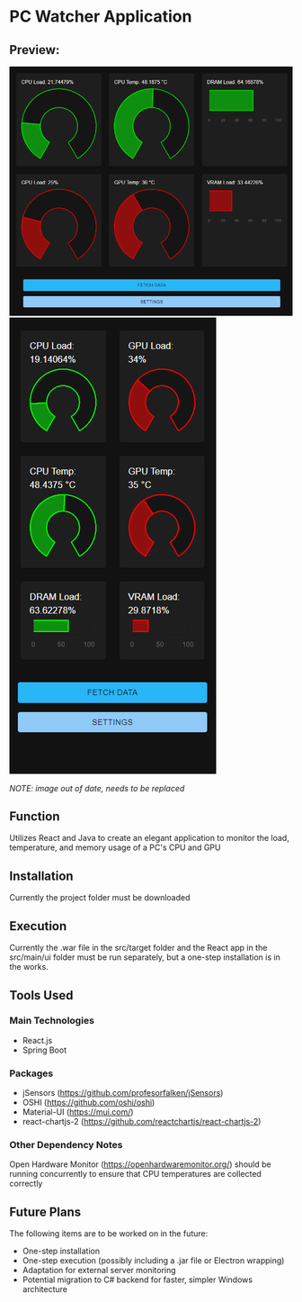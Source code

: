 # PC Watcher Application

## Preview:
![Desktop Application Preview](preview-desktop.png) ![Mobile Application Preview](preview-mobile.png)

*NOTE: image out of date, needs to be replaced*

## Function
Utilizes React and Java to create an elegant application to monitor the load, temperature, and memory usage of a PC's CPU and GPU

## Installation
Currently the project folder must be downloaded

## Execution
Currently the .war file in the src/target folder and the React app in the src/main/ui folder must be run separately, but a one-step installation is in the works.

## Tools Used
### Main Technologies
- React.js
- Spring Boot

### Packages
- jSensors (https://github.com/profesorfalken/jSensors)
- OSHI (https://github.com/oshi/oshi)
- Material-UI (https://mui.com/)
- react-chartjs-2 (https://github.com/reactchartjs/react-chartjs-2)

### Other Dependency Notes
Open Hardware Monitor (https://openhardwaremonitor.org/) should be running concurrently to ensure that CPU temperatures are collected correctly

## Future Plans
The following items are to be worked on in the future:
- One-step installation 
- One-step execution (possibly including a .jar file or Electron wrapping)
- Adaptation for external server monitoring
- Potential migration to C# backend for faster, simpler Windows architecture